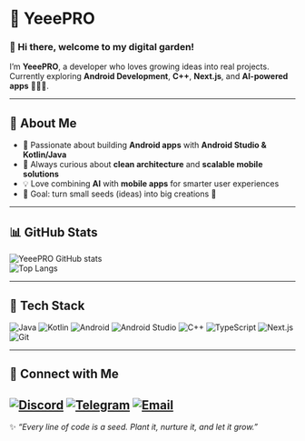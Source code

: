 # 🌱 YeeePRO  

### 👋 Hi there, welcome to my digital garden!  

I’m **YeeePRO**, a developer who loves growing ideas into real projects.  
Currently exploring **Android Development**, **C++**, **Next.js**, and **AI-powered apps** 📱🌐🤖.  

---

## 🚀 About Me
- 📱 Passionate about building **Android apps** with **Android Studio & Kotlin/Java**  
- 🌱 Always curious about **clean architecture** and **scalable mobile solutions**  
- 💡 Love combining **AI** with **mobile apps** for smarter user experiences  
- 🎯 Goal: turn small seeds (ideas) into big creations 🌳  

---

## 📊 GitHub Stats
![YeeePRO GitHub stats](https://github-readme-stats.vercel.app/api?username=YeeePRO-X&show_icons=true&theme=tokyonight)  
![Top Langs](https://github-readme-stats.vercel.app/api/top-langs/?username=YeeePRO-X&layout=compact&theme=tokyonight)

---

## 🧰 Tech Stack
![Java](https://img.shields.io/badge/Java-ED8B00?style=for-the-badge&logo=java&logoColor=white)
![Kotlin](https://img.shields.io/badge/Kotlin-0095D5?style=for-the-badge&logo=kotlin&logoColor=white)
![Android](https://img.shields.io/badge/Android-3DDC84?style=for-the-badge&logo=android&logoColor=white)
![Android Studio](https://img.shields.io/badge/Android%20Studio-3DDC84?style=for-the-badge&logo=androidstudio&logoColor=white)
![C++](https://img.shields.io/badge/C++-00599C?style=for-the-badge&logo=cplusplus&logoColor=white)
![TypeScript](https://img.shields.io/badge/TypeScript-3178C6?style=for-the-badge&logo=typescript&logoColor=white)
![Next.js](https://img.shields.io/badge/Next.js-000000?style=for-the-badge&logo=nextdotjs&logoColor=white)
![Git](https://img.shields.io/badge/Git-F05032?style=for-the-badge&logo=git&logoColor=white)

---

## 🔗 Connect with Me
[![Discord](https://img.shields.io/badge/Discord-7289DA?style=for-the-badge&logo=discord&logoColor=white)](https://discord.gg/AtKh2VwF)
[![Telegram](https://img.shields.io/badge/Telegram-2CA5E0?style=for-the-badge&logo=telegram&logoColor=white)](https://t.me/bytegarden)
[![Email](https://img.shields.io/badge/Email-D14836?style=for-the-badge&logo=gmail&logoColor=white)](mailto:yeeestore35@gmail.com)  
---

✨ _“Every line of code is a seed. Plant it, nurture it, and let it grow.”_
